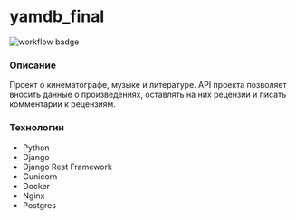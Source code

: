 # yamdb_final

![workflow badge](https://github.com/hlystovea/yamdb_final/actions/workflows/yamdb_workflow.yml/badge.svg)

### Описание
Проект о кинематографе, музыке и литературе. API проекта позволяет вносить данные о произведениях, оставлять на них рецензии и писать комментарии к рецензиям.

### Технологии
- Python
- Django
- Django Rest Framework
- Gunicorn
- Docker
- Nginx
- Postgres